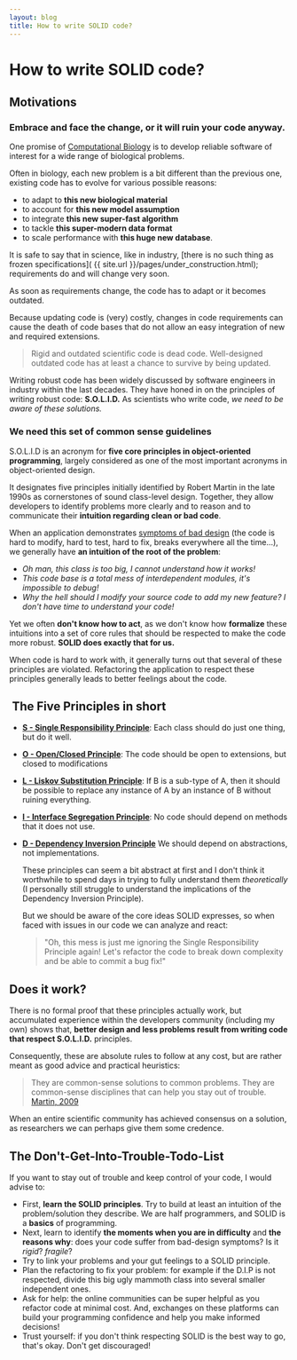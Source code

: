 ```yaml
---
layout: blog
title: How to write SOLID code?
---
```


# How to write SOLID code?

## Motivations

### Embrace and face the change, or it will ruin your code anyway.

One promise of [Computational Biology](http://www.cbd.cmu.edu/about-us/what-is-computational-biology/)
is to develop reliable software of interest for a wide range of biological problems.

Often in biology, each new problem is a bit different than the previous one, existing code has to evolve for various possible reasons:

  * to adapt to **this new biological material**
  * to account for **this new model assumption**
  * to integrate **this new super-fast algorithm**
  * to tackle **this super-modern data format**
  * to scale performance with **this huge new database**.

It is safe to say that in science, like in industry,
[there is no such thing as frozen specifications]( {{ site.url }}/pages/under_construction.html); requirements do and will change very soon.

As soon as requirements change, the code has to adapt or it becomes outdated.

Because updating code is (very) costly, changes in code requirements can cause the death of
code bases that do not allow an easy integration of new and required extensions.

> Rigid and outdated scientific code is dead code.
> Well-designed outdated code has at least a chance to survive by being updated.

Writing robust code has been widely discussed by software engineers in industry
within the last decades. They have honed in on the principles of writing robust code: **S.O.L.I.D.** As scientists who write code, *we need to be aware of these solutions.*

### We need this set of common sense guidelines

S.O.L.I.D is an acronym for
**five core principles in object-oriented programming**, largely considered as
one of the most important acronyms in object-oriented design.

It designates five principles initially identified by Robert Martin in the late
1990s as cornerstones of sound class-level design. Together, they
allow developers to identify problems more clearly and to reason and to communicate their
**intuition regarding clean or bad code**.

When an application demonstrates [symptoms of bad design]({{site.url}}/pages/under_construction.html)
(the code is hard to modify, hard to test, hard to fix, breaks everywhere all the time...), we generally
have **an intuition of the root of the problem**:
 * *Oh man, this class is too big, I cannot understand how it works!*
 * *This code base is a total mess of interdependent modules, it's impossible to debug!*
 * *Why the hell should I modify your source code to add my new feature? I don't have
   time to understand your code!*

Yet we often **don't know how to act**, as we don't know how **formalize** these intuitions
into a set of core rules that should be respected to make the code more robust.
**SOLID does exactly that for us.**

When code is hard to work with, it generally turns out that several of these
principles are violated. Refactoring the application to respect these
principles generally leads to better feelings about the code.

##  The Five Principles in short

* [**S - Single Responsibility Principle**]({{site.url}}/pages/under_construction.html):
  Each class should do just one thing, but do it well.
* [**O - Open/Closed Principle**]({{site.url}}/pages/under_construction.html):
  The code should be open to extensions, but closed to modifications
* [**L - Liskov Substitution Principle**]({{site.url}}/pages/under_construction.html):
  If B is a sub-type of A, then it should be possible to replace any instance of A
  by an instance of B without ruining everything.
* [**I - Interface Segregation Principle**]({{site.url}}/pages/under_construction.html):
  No code should depend on methods that it does not use.
* [**D - Dependency Inversion Principle**]({{site.url}}/pages/under_construction.html)
  We should depend on abstractions, not implementations.

  These principles can seem a bit abstract at first
  and I don't think it worthwhile to spend days in trying to fully understand them *theoretically*
  (I personally still struggle to understand the implications of the Dependency Inversion Principle).

  But we should be aware of the core ideas SOLID expresses, so when faced with issues in our code we can analyze
  and react:

  > "Oh, this mess is just me ignoring the Single Responsibility Principle again!
    Let's refactor the code to break down complexity and be able to commit a bug fix!"


##  Does it work?

There is no formal proof that these principles actually work, but
accumulated experience within the developers community (including my own) shows that,
**better design and less problems result from writing code that respect S.O.L.I.D.** principles.

Consequently, these are absolute rules to follow at any cost, but are
rather meant as good advice and practical heuristics:

> They are common-sense solutions to common problems. They are
common-sense disciplines that can help you stay out of trouble.
[Martin, 2009](https://sites.google.com/site/unclebobconsultingllc/getting-a-solid-start)

When an entire scientific community has achieved consensus on a solution, as researchers we can perhaps give them some credence.

## The Don't-Get-Into-Trouble-Todo-List

If you want to stay out of trouble and keep control of your code, I would advise to:

* First, **learn the SOLID principles**. Try to build at least an intuition
  of the problem/solution they describe. We are half programmers, and SOLID is a
  **basics** of programming.
* Next, learn to identify **the moments when you are in difficulty** and **the reasons why**:
  does your code suffer from bad-design symptoms? Is it *rigid*? *fragile*?
* Try to link your problems and your gut feelings to a SOLID principle.
* Plan the refactoring to fix your problem: for example if the D.I.P is not respected, divide
  this big ugly mammoth class into several smaller independent ones.
* Ask for help: the online communities can be super helpful as you refactor code at minimal cost. And, exchanges on these platforms can build your programming confidence and help you make informed decisions!
* Trust yourself: if you don't think respecting SOLID is the best way to go, that's okay. Don't get discouraged!
